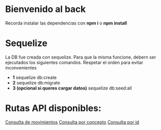 # Bienvenido al back

Recorda instalar las dependencias con **npm i** o **npm install**

# Sequelize 

La DB fue creada con sequelize. Para que la misma funcione, debern ser ejecutados los siguientes comandos. Respetar el orden para evitar inconvenientes

- **1** sequelize db:create
- **2** sequelize db:migrate
- **3 (opcional si queres cargar datos)** sequelize db:seed:all

# Rutas API disponibles:

[Consulta de movimientos](https://localhost:3001/api/movements/)
[Consulta por concepto](http://localhost:3001/api/search?concept=)
[Consulta por id](http://localhost:3001/api/id)

